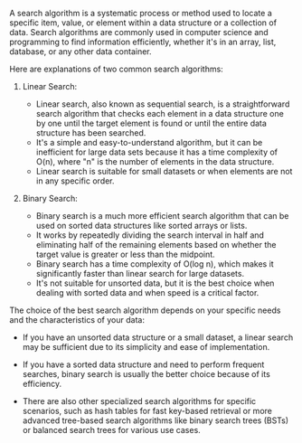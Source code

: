A search algorithm is a systematic process or method used to locate a specific item, value, or element within a data structure or a collection of data. Search algorithms are commonly used in computer science and programming to find information efficiently, whether it's in an array, list, database, or any other data container.

Here are explanations of two common search algorithms:

1. Linear Search:
   - Linear search, also known as sequential search, is a straightforward search algorithm that checks each element in a data structure one by one until the target element is found or until the entire data structure has been searched.
   - It's a simple and easy-to-understand algorithm, but it can be inefficient for large data sets because it has a time complexity of O(n), where "n" is the number of elements in the data structure.
   - Linear search is suitable for small datasets or when elements are not in any specific order.

2. Binary Search:
   - Binary search is a much more efficient search algorithm that can be used on sorted data structures like sorted arrays or lists.
   - It works by repeatedly dividing the search interval in half and eliminating half of the remaining elements based on whether the target value is greater or less than the midpoint.
   - Binary search has a time complexity of O(log n), which makes it significantly faster than linear search for large datasets.
   - It's not suitable for unsorted data, but it is the best choice when dealing with sorted data and when speed is a critical factor.

The choice of the best search algorithm depends on your specific needs and the characteristics of your data:

- If you have an unsorted data structure or a small dataset, a linear search may be sufficient due to its simplicity and ease of implementation.

- If you have a sorted data structure and need to perform frequent searches, binary search is usually the better choice because of its efficiency.

- There are also other specialized search algorithms for specific scenarios, such as hash tables for fast key-based retrieval or more advanced tree-based search algorithms like binary search trees (BSTs) or balanced search trees for various use cases.
